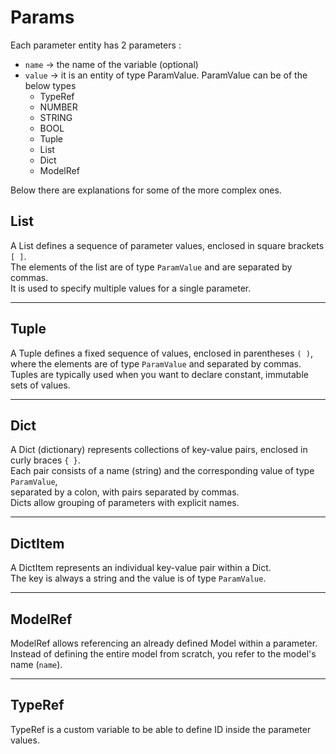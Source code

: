 # Params

Each parameter entity has 2 parameters :

- `name` -> the name of the variable (optional)
- `value` -> it is an entity of type ParamValue. ParamValue can be of the below types
  - TypeRef
  - NUMBER
  - STRING
  - BOOL
  - Tuple
  - List
  - Dict
  - ModelRef

Below there are explanations for some of the more complex ones.

## List

A List defines a sequence of parameter values, enclosed in square brackets `[ ]`.  
The elements of the list are of type `ParamValue` and are separated by commas.  
It is used to specify multiple values for a single parameter.

---

## Tuple

A Tuple defines a fixed sequence of values, enclosed in parentheses `( )`,  
where the elements are of type `ParamValue` and separated by commas.  
Tuples are typically used when you want to declare constant, immutable sets of values.

---

## Dict

A Dict (dictionary) represents collections of key-value pairs, enclosed in curly braces `{ }`.  
Each pair consists of a name (string) and the corresponding value of type `ParamValue`,  
separated by a colon, with pairs separated by commas.  
Dicts allow grouping of parameters with explicit names.

---

## DictItem

A DictItem represents an individual key-value pair within a Dict.  
The key is always a string and the value is of type `ParamValue`.

---

## ModelRef

ModelRef allows referencing an already defined Model within a parameter.  
Instead of defining the entire model from scratch, you refer to the model's name (`name`).

---

## TypeRef

TypeRef is a custom variable to be able to define ID inside the parameter values.
